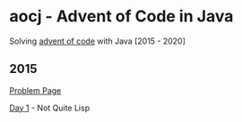 # aocj - Advent of Code in Java
Solving [advent of code](https://adventofcode.com) with Java [2015 - 2020]

## 2015

[Problem Page](https://adventofcode.com/2015)

[Day 1](https://adventofcode.com/2015/day/1) - Not Quite Lisp

